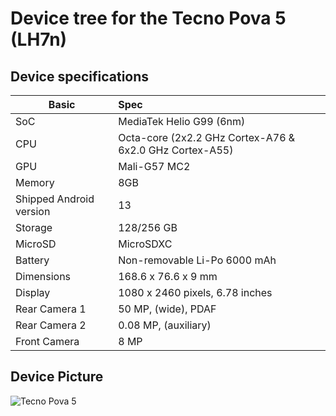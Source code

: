 # Device tree for the Tecno Pova 5 (LH7n)

## Device specifications

| Basic                   | Spec                                                        |
| ----------------------- | :---------------------------------------------------------- |
| SoC                     | MediaTek Helio G99 (6nm)                                    |
| CPU                     | Octa-core (2x2.2 GHz Cortex-A76 & 6x2.0 GHz Cortex-A55)    |
| GPU                     | Mali-G57 MC2                                                |
| Memory                  | 8GB                                                         |
| Shipped Android version | 13                                                          |
| Storage                 | 128/256 GB                                                      |
| MicroSD                 | MicroSDXC                                                          |
| Battery                 | Non-removable Li-Po 6000 mAh                                |
| Dimensions              | 168.6 x 76.6 x 9 mm                                         |
| Display                 | 1080 x 2460 pixels, 6.78 inches                             |
| Rear Camera 1           | 50 MP, (wide), PDAF                                         |
| Rear Camera 2           | 0.08 MP, (auxiliary)                                        |
| Front Camera            | 8 MP                                                        |


## Device Picture

![Tecno Pova 5](https://d3fyizz0b46qgr.cloudfront.net/global/phones/pova5/black_gema.png)


